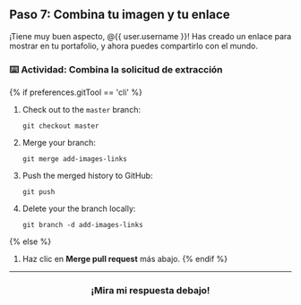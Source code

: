 ## Paso 7: Combina tu imagen y tu enlace

¡Tiene muy buen aspecto, @{{ user.username }}! Has creado un enlace para mostrar en tu portafolio, y ahora puedes compartirlo con el mundo.

### :keyboard: Actividad: Combina la solicitud de extracción

{% if preferences.gitTool == 'cli' %}
1. Check out to the `master` branch:
    ```shell
    git checkout master
    ```
2. Merge your branch:
    ```shell
    git merge add-images-links
    ```
3. Push the merged history to GitHub:
    ```shell
    git push
    ```
4. Delete your the branch locally:
    ```shell
    git branch -d add-images-links
    ```
{% else %}
1. Haz clic en **Merge pull request** más abajo.
{% endif %}

<hr>
<h3 align="center">¡Mira mi respuesta debajo!</h3>
